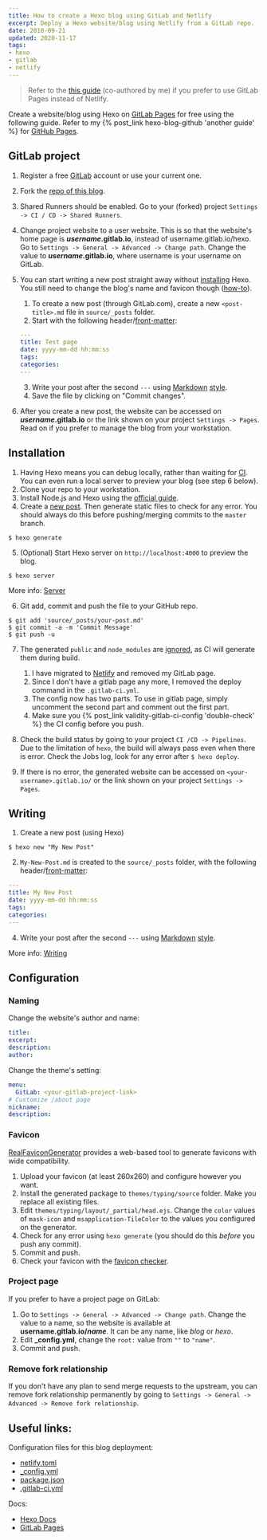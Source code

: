 ```yaml
---
title: How to create a Hexo blog using GitLab and Netlify
excerpt: Deploy a Hexo website/blog using Netlify from a GitLab repo.
date: 2018-09-21
updated: 2020-11-17
tags:
- hexo
- gitlab
- netlify
---
```


> Refer to the [this guide](https://hexo.io/docs/gitlab-pages) (co-authored by me) if you prefer to use GitLab Pages instead of Netlify.

Create a website/blog using Hexo on [GitLab Pages](https://about.gitlab.com/features/pages/) for free using the following guide. Refer to my {% post_link hexo-blog-github 'another guide' %} for [GitHub Pages](https://pages.github.com/).

## GitLab project
1. Register a free [GitLab](https://gitlab.com/users/sign_in#register-pane) account or use your current one.
2. Fork the [repo of this blog](https://gitlab.com/curben/blog).
3. Shared Runners should be enabled. Go to your (forked) project `Settings -> CI / CD -> Shared Runners`.
4. Change project website to a user website. This is so that the website's home page is <b>*username*.gitlab.io</b>, instead of username.gitlab.io/hexo.
    Go to `Settings -> General -> Advanced -> Change path`. Change the value to <b>*username*.gitlab.io</b>, where username is your username on GitLab.
5. You can start writing a new post straight away without [installing](#Installation) Hexo. You still need to change the blog's name and favicon though ([how-to](#Naming)).
    1. To create a new post (through GitLab.com), create a new `<post-title>.md` file in `source/_posts` folder.
    2. Start with the following header/[front-matter](https://hexo.io/docs/front-matter):

    ``` yml _posts/test-page.md
    ---
    title: Test page
    date: yyyy-mm-dd hh:mm:ss
    tags:
    categories:
    ---
    ```

    3. Write your post after the second `---` using [Markdown](https://about.gitlab.com/handbook/product/technical-writing/markdown-guide/) [style](https://docs.gitlab.com/ee/user/markdown.html).
    4. Save the file by clicking on "Commit changes".
6. After you create a new post, the website can be accessed on <b>*username*.gitlab.io</b> or the link shown on your project `Settings -> Pages`. Read on if you prefer to manage the blog from your workstation.

## Installation
1. Having Hexo means you can debug locally, rather than waiting for [CI](https://docs.gitlab.com/ee/ci/). You can even run a local server to preview your blog (see step 6 below).
2. Clone your repo to your workstation.
3. Install Node.js and Hexo using the [official guide](https://hexo.io/docs/).
4. Create a [new post](#Writing). Then generate static files to check for any error. You should always do this before pushing/merging commits to the `master` branch.

```
$ hexo generate
```

5. (Optional) Start Hexo server on `http://localhost:4000` to preview the blog.

```
$ hexo server
```
More info: [Server](https://hexo.io/docs/server)

6. Git add, commit and push the file to your GitHub repo.

```
$ git add 'source/_posts/your-post.md'
$ git commit -a -m 'Commit Message'
$ git push -u
```

7. The generated `public` and `node_modules` are [ignored](https://gitlab.com/curben/blog/blob/master/.gitignore), as CI will generate them during build.
    1. I have migrated to [Netlify](https://www.netlify.com/) and removed my GitLab page.
    2. Since I don't have a gitlab page any more, I removed the deploy command in the `.gitlab-ci.yml`.
    3. The config now has two parts. To use in gitlab page, simply uncomment the second part and comment out the first part.
    4. Make sure you {% post_link validity-gitlab-ci-config 'double-check' %} the CI config before you push.

8. Check the build status by going to your project `CI /CD -> Pipelines`. Due to the limitation of `hexo`, the build will always pass even when there is error. Check the Jobs log, look for any error after `$ hexo deploy`. 
9.  If there is no error, the generated website can be accessed on `<your-username>.gitlab.io/` or the link shown on your project `Settings -> Pages`.

## Writing
1. Create a new post (using Hexo)

```
$ hexo new "My New Post"
```

2. `My-New-Post.md` is created to the `source/_posts` folder, with the following header/[front-matter](https://hexo.io/docs/front-matter):

``` yml _posts/my-new-post.md
---
title: My New Post
date: yyyy-mm-dd hh:mm:ss
tags:
categories:
---
```

4. Write your post after the second `---` using [Markdown](https://about.gitlab.com/handbook/product/technical-writing/markdown-guide/) [style](https://docs.gitlab.com/ee/user/markdown.html).

More info: [Writing](https://hexo.io/docs/writing.html)

## Configuration
### Naming
Change the website's author and name:

``` yml _config.yml
title:
excerpt:
description:
author:
```

Change the theme's setting:

``` yml themes/typing/_config.yml
menu:
  GitLab: <your-gitlab-project-link>
# Customize /about page
nickname: 
description: 
```

### Favicon
[RealFaviconGenerator](https://realfavicongenerator.net/) provides a web-based tool to generate favicons with wide compatibility.

1. Upload your favicon (at least 260x260) and configure however you want.
1. Install the generated package to `themes/typing/source` folder. Make you replace all existing files.
1. Edit `themes/typing/layout/_partial/head.ejs`. Change the `color` values of `mask-icon` and `msapplication-TileColor` to the values you configured on the generator.
1. Check for any error using `hexo generate` (you should do this *before* you push any commit).
1. Commit and push.
1. Check your favicon with the [favicon checker](https://realfavicongenerator.net/favicon_checker).

### Project page
If you prefer to have a project page on GitLab:

1. Go to `Settings -> General -> Advanced -> Change path`. Change the value to a name, so the website is available at <b>username.gitlab.io/*name*</b>. It can be any name, like *blog* or *hexo*.
1. Edit **_config.yml**, change the `root:` value from `""` to `"name"`.
1. Commit and push.

### Remove fork relationship
If you don't have any plan to send merge requests to the upstream, you can remove fork relationship permanently by going to `Settings -> General -> Advanced -> Remove fork relationship`. 

## Useful links:
Configuration files for this blog deployment:

- [netlify.toml](https://gitlab.com/curben/blog/blob/master/netlify.toml)
- [_config.yml](https://gitlab.com/curben/blog/blob/master/_config.yml)
- [package.json](https://gitlab.com/curben/blog/blob/master/package.json)
- [.gitlab-ci.yml](https://gitlab.com/curben/blog/blob/master/.gitlab-ci.yml)

Docs:

- [Hexo Docs](https://hexo.io/docs/)
- [GitLab Pages](https://docs.gitlab.com/ee/user/project/pages/index.html)
